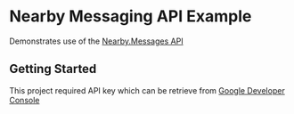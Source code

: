 # Nearby Messaging API Example 

Demonstrates use of the
[Nearby.Messages API](https://developers.google.com/nearby/)

Getting Started
---------------

This project required API key which can be retrieve from [Google Developer Console](https://console.developers.google.com)

